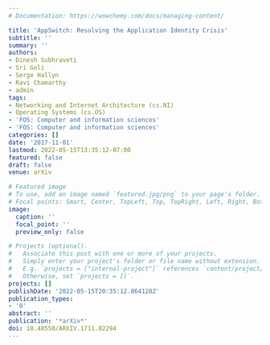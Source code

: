 ```yaml
---
# Documentation: https://wowchemy.com/docs/managing-content/

title: 'AppSwitch: Resolving the Application Identity Crisis'
subtitle: ''
summary: ''
authors:
- Dinesh Subhraveti
- Sri Goli
- Serge Hallyn
- Ravi Chamarthy
- admin
tags:
- Networking and Internet Architecture (cs.NI)
- Operating Systems (cs.OS)
- 'FOS: Computer and information sciences'
- 'FOS: Computer and information sciences'
categories: []
date: '2017-11-01'
lastmod: 2022-05-15T13:35:12-07:00
featured: false
draft: false
venue: arXiv

# Featured image
# To use, add an image named `featured.jpg/png` to your page's folder.
# Focal points: Smart, Center, TopLeft, Top, TopRight, Left, Right, BottomLeft, Bottom, BottomRight.
image:
  caption: ''
  focal_point: ''
  preview_only: false

# Projects (optional).
#   Associate this post with one or more of your projects.
#   Simply enter your project's folder or file name without extension.
#   E.g. `projects = ["internal-project"]` references `content/project/deep-learning/index.md`.
#   Otherwise, set `projects = []`.
projects: []
publishDate: '2022-05-15T20:35:12.864128Z'
publication_types:
- '0'
abstract: ''
publication: '*arXiv*'
doi: 10.48550/ARXIV.1711.02294
---
```

